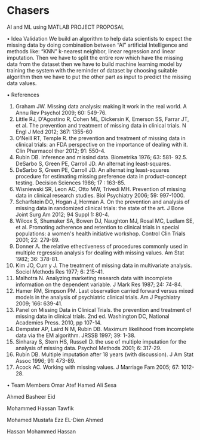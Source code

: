 # Chasers
AI and ML using MATLAB
PROJECT PROPOSAL
 
•	Idea Validation 
We build an algorithm to help data scientists to expect the missing data by doing combination between “AI” artificial Intelligence and methods like: “KNN” k-nearest neighbor, linear regression and linear imputation. Then we have to split the entire row which have the missing data from the dataset then we have to build machine learning model by training the system with the reminder of dataset by choosing suitable algorithm then we have to put the other part as input to predict the missing data values.  
 
•	References 
 
1.	Graham JW. Missing data analysis: making it work in the real world.  A   Annu Rev Psychol 2009; 60: 549-76. 
2.	Little RJ, D'Agostino R, Cohen ML, Dickersin K, Emerson SS, Farrar JT, et al. The prevention and treatment of missing data in clinical trials. N Engl J Med 2012; 367: 1355-60 
3.	O'Neill RT, Temple R. the prevention and treatment of missing data in clinical trials: an FDA perspective on the importance of dealing with it. Clin Pharmacol ther 2012; 91: 550-4. 
4.	Rubin DB. Inference and missind data. Biometrika 1976; 63: 581-
92.5. DeSarbo S, Green PE, Carroll JD. An alternat ing least-squares. 
5.	DeSarbo S,  Green PE, Carroll  JD.  An alternat ing least-squares procedure for estimating missing preference data in product-concept testing. Decision Sciences 1986; 17 : 163-85. 
6.	Wisniewski SR, Leon AC, Otto MW, Trivedi MH. Prevention of missing data in clinical research studies. Biol Psychiatry 2006; 59: 997-1000. 
7.	Scharfstein DO, Hogan J, Herman A. On the prevention and analysis of missing data in randomized clinical trials: the state of the art. J Bone Joint Surg Am 2012; 94 Suppl 1: 80-4. 
8.	Wilcox S, Shumaker SA, Bowen DJ, Naughton MJ, Rosal MC, Ludlam SE, et al. Promoting adherence and retention to clinical trials in special populations: a women's health initiative workshop. Control Clin Trials 2001; 22: 279-89. 
9.	Donner A. the relative ethectiveness of procedures commonly used in multiple regression analysis for dealing with missing values. Am Stat 1982; 36: 378-81. 
10.	Kim JO, Curr y J. The treatment of missing data in multivariate analysis. Sociol Methods Res 1977; 6: 215-41. 
11.	Malhotra N. Analyzing marketing research data with incomplete information on the dependent variable. J Mark Res 1987; 24: 74-84. 
12.	Hamer RM, Simpson PM. Last observation carried forward versus mixed models in the analysis of psychiatric clinical trials. Am J Psychiatry 2009; 166: 639-41. 
13.	Panel on Missing Data in Clinical Trials. the prevention and treatment of missing data in clinical trials. 2nd ed. Washington DC, National Academies Press. 2010, pp 107-14. 
14.	Dempster AP, Laird N M, Rubin DB. Maximum likelihood from incomplete data via the EM algorithm. JRSSB 1997; 39: 1-38. 
15.	Sinharay S, Stern HS, Russell D. the use of multiple imputation for the analysis of missing data. Psychol Methods 2001; 6: 317-29. 
16.	Rubin DB. Multiple imputation after 18 years (with discussion). J Am Stat Assoc 1996; 91: 473-89. 
17.	Acock AC. Working with missing values. J Marriage Fam 2005; 67: 1012-28. 
 
 
• Team Members 
Omar Atef Hamed Ali Sesa 

Ahmed Basheer Eid 

Mohammed Hassan Tawfik 

Mohamed Mustafa Ezz EL-Dien Ahmed 

Hassan Mohammed Hassan

